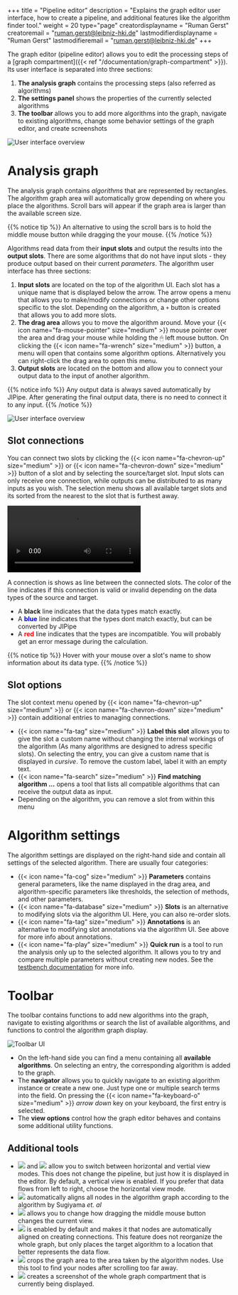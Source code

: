 +++
title = "Pipeline editor"
description = "Explains the graph editor user interface, how to create a pipeline, and additional features like the algorithm finder tool."
weight = 20
type="page"
creatordisplayname = "Ruman Gerst"
creatoremail = "ruman.gerst@leibniz-hki.de"
lastmodifierdisplayname = "Ruman Gerst"
lastmodifieremail = "ruman.gerst@leibniz-hki.de"
+++

The graph editor (pipeline editor) allows you to edit the processing steps of a [graph compartment]({{< ref "/documentation/graph-compartment" >}}).
Its user interface is separated into three sections:

1. **The analysis graph** contains the processing steps (also referred as algorithms)
2. **The settings panel** shows the properties of the currently selected algorithms
3. **The toolbar** allows you to add more algorithms into the graph, navigate to existing algorithms, change some behavior settings of the graph editor, and create screenshots


![User interface overview](/img/documentation/graph-editor-ui.png)

# Analysis graph

The analysis graph contains *algorithms* that are represented by rectangles. The algorithm graph area will automatically grow depending on where you place the algorithms.
Scroll bars will appear if the graph area is larger than the available screen size.

{{% notice tip %}}
An alternative to using the scroll bars is to hold the middle mouse button while dragging the your mouse.
{{% /notice %}}


Algorithms read data from their **input slots** and output the results into the **output slots**.
There are some algorithms that do not have input slots - they produce output based on their current *parameters*. The algorithm user interface has three sections:

1. **Input slots** are located on the top of the algorithm UI. Each slot has a unique name that is displayed below the arrow. The arrow opens a menu that allows you to make/modify connections or change other options specific to the slot. Depending on the algorithm, a `+` button is created that allows you to add more slots.
2. **The drag area** allows you to move the algorithm around. Move your {{< icon name="fa-mouse-pointer" size="medium" >}} mouse pointer over the area and drag your mouse while holding the 🖱 left mouse button. On clicking the {{< icon name="fa-wrench" size="medium" >}} button, a menu will open that contains some algorithm options. Alternatively you can right-click the drag area to open this menu.
3. **Output slots** are located on the bottom and allow you to connect your output data to the input of another algorithm.

{{% notice info %}}
Any output data is always saved automatically by JIPipe. After generating the final output data, there is no need to connect it to any input.
{{% /notice %}}

![User interface overview](/img/documentation/graph-algorithm.png)

## Slot connections

You can connect two slots by clicking the {{< icon name="fa-chevron-up" size="medium" >}} or {{< icon name="fa-chevron-down" size="medium" >}} button of a slot
and by selecting the source/target slot. Input slots can only receive one connection, while outputs can be distributed to as many inputs as you wish.
The selection menu shows all available target slots and its sorted from the nearest to the slot that is furthest away.

<p><video src="/img/documentation/algorithm-graph-connect.webm" controls autoplay loop/></p>

A connection is shows as line between the connected slots. The color of the line indicates if this connection is valid or invalid depending on
the data types of the source and target.

* A **black** line indicates that the data types match exactly.
* A <span style="color: blue;"><strong>blue</strong></span> line indicates that the types dont match exactly, but can be converted by JIPipe
* A <span style="color: red;"><strong>red</strong></span> line indicates that the types are incompatible. You will probably get an error message during the calculation.

{{% notice tip %}}
Hover with your mouse over a slot's name to show information about its data type.
{{% /notice %}}

## Slot options

The slot context menu opened by {{< icon name="fa-chevron-up" size="medium" >}} or {{< icon name="fa-chevron-down" size="medium" >}} contain
additional entries to managing connections.

* {{< icon name="fa-tag" size="medium" >}} **Label this slot** allows you to give the slot a custom name without changing the internal workings of the algorithm (As many algorithms are designed to adress specific slots). On selecting the entry, you can give a custom name that is displayed in *cursive*. To remove the custom label, label it with an empty text.
* {{< icon name="fa-search" size="medium" >}} **Find matching algorithm ...** opens a tool that lists all compatible algorithms that can receive the output data as input.
* Depending on the algorithm, you can remove a slot from within this menu

# Algorithm settings

The algorithm settings are displayed on the right-hand side and contain all settings of the selected algorithm.
There are usually four categories:

* {{< icon name="fa-cog" size="medium" >}} **Parameters** contains general parameters, like the name displayed in the drag area, and algorithm-specific parameters like thresholds, the selection of methods, and other parameters.
* {{< icon name="fa-database" size="medium" >}} **Slots** is an alternative to modifying slots via the algorithm UI. Here, you can also re-order slots.
* {{< icon name="fa-tag" size="medium" >}} **Annotations** is an alternative to modifying slot annotations via the algorithm UI. See above for more info about annotations.
* {{< icon name="fa-play" size="medium" >}} **Quick run** is a tool to run the analysis only up to the selected algorithm. It allows you to try and compare multiple parameters without creating new nodes. See the [testbench documentation](/documentation/testbench) for more info.

# Toolbar

The toolbar contains functions to add new algorithms into the graph, navigate to existing algorithms or search the list of available algorithms, and functions to control the algorithm graph display.

![Toolbar UI](/img/documentation/graph-editor-ui-toolbar.png)

* On the left-hand side you can find a menu containing all **available algorithms**. On selecting an entry, the corresponding algorithm is added to the graph.
* The **navigator** allows you to quickly navigate to an existing algorithm instance or create a new one. Just type one or multiple search terms into the field. On pressing the {{< icon name="fa-keyboard-o" size="medium" >}} *arrow down* key on your keyboard, the first entry is selected.
* The **view options** control how the graph editor behaves and contains some additional utility functions.

## Additional tools

* <img class="inline-image" src="/img/icons/view-horizontal.png" /> and <img class="inline-image" src="/img/icons/view-vertical.png"/> allow you to switch between horizontal and vertial view modes. This does not change the pipeline, but just how it is displayed in the editor. By default, a vertical view is enabled. If you prefer that data flows from left to right, choose the horizontal view mode.
* <img class="inline-image" src="/img/icons/auto-layout-all.png" /> automatically aligns all nodes in the algorithm graph according to the algorithm by Sugiyama *et. al*
* <img class="inline-image" src="/img/icons/cursor-arrow.png" /> allows you to change how dragging the middle mouse button changes the current view.
* <img class="inline-image" src="/img/icons/auto-layout-connections.png" /> is enabled by default and makes it that nodes are automatically aligned on creating connections. This feature does not reorganize the whole graph, but only places the target algorithm to a location that better represents the data flow.
* <img class="inline-image" src="/img/icons/view-restore.png" /> crops the graph area to the area taken by the algorithm nodes. Use this tool to find your nodes after scrolling too far away.
* <img class="inline-image" src="/img/icons/filetype-image.png" /> creates a screenshot of the whole graph compartment that is currently being displayed.
